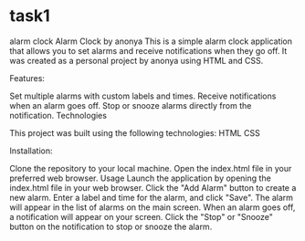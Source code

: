 # task1
alarm clock
Alarm Clock by anonya
This is a simple alarm clock application that allows you to set alarms and receive notifications when they go off. It was created as a personal project by anonya using HTML and CSS.

Features:

Set multiple alarms with custom labels and times.
Receive notifications when an alarm goes off.
Stop or snooze alarms directly from the notification.
Technologies

This project was built using the following technologies:
HTML
CSS

Installation:

Clone the repository to your local machine.
Open the index.html file in your preferred web browser.
Usage
Launch the application by opening the index.html file in your web browser.
Click the "Add Alarm" button to create a new alarm.
Enter a label and time for the alarm, and click "Save".
The alarm will appear in the list of alarms on the main screen.
When an alarm goes off, a notification will appear on your screen.
Click the "Stop" or "Snooze" button on the notification to stop or snooze the alarm.
